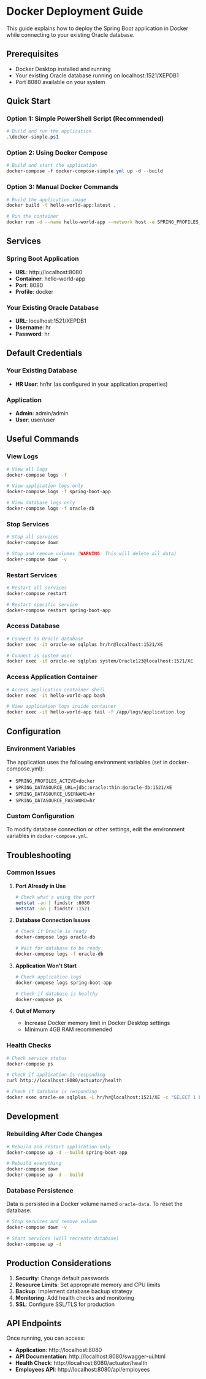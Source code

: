 # Docker Deployment Guide

This guide explains how to deploy the Spring Boot application in Docker while connecting to your existing Oracle database.

## Prerequisites

- Docker Desktop installed and running
- Your existing Oracle database running on localhost:1521/XEPDB1
- Port 8080 available on your system

## Quick Start

### Option 1: Simple PowerShell Script (Recommended)

```powershell
# Build and run the application
.\docker-simple.ps1
```

### Option 2: Using Docker Compose

```powershell
# Build and start the application
docker-compose -f docker-compose-simple.yml up -d --build
```

### Option 3: Manual Docker Commands

```bash
# Build the application image
docker build -t hello-world-app:latest .

# Run the container
docker run -d --name hello-world-app --network host -e SPRING_PROFILES_ACTIVE=docker -e SPRING_DATASOURCE_URL="jdbc:oracle:thin:@localhost:1521/XEPDB1" -e SPRING_DATASOURCE_USERNAME="hr" -e SPRING_DATASOURCE_PASSWORD="hr" -v "${PWD}/logs:/app/logs" hello-world-app:latest
```

## Services

### Spring Boot Application
- **URL**: http://localhost:8080
- **Container**: hello-world-app
- **Port**: 8080
- **Profile**: docker

### Your Existing Oracle Database
- **URL**: localhost:1521/XEPDB1
- **Username**: hr
- **Password**: hr

## Default Credentials

### Your Existing Database
- **HR User**: hr/hr (as configured in your application.properties)

### Application
- **Admin**: admin/admin
- **User**: user/user

## Useful Commands

### View Logs
```bash
# View all logs
docker-compose logs -f

# View application logs only
docker-compose logs -f spring-boot-app

# View database logs only
docker-compose logs -f oracle-db
```

### Stop Services
```bash
# Stop all services
docker-compose down

# Stop and remove volumes (WARNING: This will delete all data)
docker-compose down -v
```

### Restart Services
```bash
# Restart all services
docker-compose restart

# Restart specific service
docker-compose restart spring-boot-app
```

### Access Database
```bash
# Connect to Oracle database
docker exec -it oracle-xe sqlplus hr/hr@localhost:1521/XE

# Connect as system user
docker exec -it oracle-xe sqlplus system/Oracle123@localhost:1521/XE
```

### Access Application Container
```bash
# Access application container shell
docker exec -it hello-world-app bash

# View application logs inside container
docker exec -it hello-world-app tail -f /app/logs/application.log
```

## Configuration

### Environment Variables
The application uses the following environment variables (set in docker-compose.yml):

- `SPRING_PROFILES_ACTIVE=docker`
- `SPRING_DATASOURCE_URL=jdbc:oracle:thin:@oracle-db:1521/XE`
- `SPRING_DATASOURCE_USERNAME=hr`
- `SPRING_DATASOURCE_PASSWORD=hr`

### Custom Configuration
To modify database connection or other settings, edit the environment variables in `docker-compose.yml`.

## Troubleshooting

### Common Issues

1. **Port Already in Use**
   ```bash
   # Check what's using the port
   netstat -an | findstr :8080
   netstat -an | findstr :1521
   ```

2. **Database Connection Issues**
   ```bash
   # Check if Oracle is ready
   docker-compose logs oracle-db
   
   # Wait for database to be ready
   docker-compose logs -f oracle-db
   ```

3. **Application Won't Start**
   ```bash
   # Check application logs
   docker-compose logs spring-boot-app
   
   # Check if database is healthy
   docker-compose ps
   ```

4. **Out of Memory**
   - Increase Docker memory limit in Docker Desktop settings
   - Minimum 4GB RAM recommended

### Health Checks
```bash
# Check service status
docker-compose ps

# Check if application is responding
curl http://localhost:8080/actuator/health

# Check if database is responding
docker exec oracle-xe sqlplus -L hr/hr@localhost:1521/XE -c "SELECT 1 FROM DUAL;"
```

## Development

### Rebuilding After Code Changes
```bash
# Rebuild and restart application only
docker-compose up -d --build spring-boot-app

# Rebuild everything
docker-compose down
docker-compose up -d --build
```

### Database Persistence
Data is persisted in a Docker volume named `oracle-data`. To reset the database:

```bash
# Stop services and remove volume
docker-compose down -v

# Start services (will recreate database)
docker-compose up -d
```

## Production Considerations

1. **Security**: Change default passwords
2. **Resource Limits**: Set appropriate memory and CPU limits
3. **Backup**: Implement database backup strategy
4. **Monitoring**: Add health checks and monitoring
5. **SSL**: Configure SSL/TLS for production

## API Endpoints

Once running, you can access:

- **Application**: http://localhost:8080
- **API Documentation**: http://localhost:8080/swagger-ui.html
- **Health Check**: http://localhost:8080/actuator/health
- **Employees API**: http://localhost:8080/api/employees
